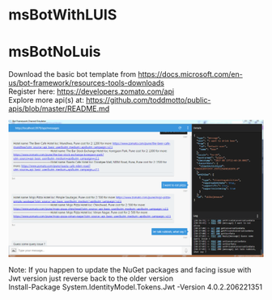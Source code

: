 # msBotWithLUIS

# msBotNoLuis

Download the basic bot template from https://docs.microsoft.com/en-us/bot-framework/resources-tools-downloads <br/>
Register here: https://developers.zomato.com/api <br/>
Explore more api(s) at: https://github.com/toddmotto/public-apis/blob/master/README.md <br/>


![alt text](https://github.com/AbhishekAshokDubey/msBotWithLUIS/blob/master/bot_chat.PNG?raw=true)

Note:
If you happen to update the NuGet packages and facing issue with Jwt version just reverse back to the older version<br>
Install-Package System.IdentityModel.Tokens.Jwt -Version 4.0.2.206221351
